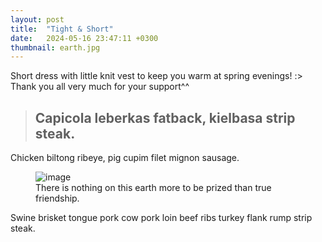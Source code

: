 ```yaml
---
layout: post
title:  "Tight & Short"
date:   2024-05-16 23:47:11 +0300
thumbnail: earth.jpg
---
```


Short dress with little knit vest to keep you warm at spring evenings! :> Thank you all very much for your support^^

> ## Capicola leberkas fatback, kielbasa strip steak.

Chicken biltong ribeye, pig cupim filet mignon sausage.

<figure>
	<img src="{{ site.baseurl }}/assets/earth.jpg" alt="image">
	<figcaption>
		There is nothing on this earth more to be prized than true friendship.
	</figcaption>
</figure>

Swine brisket tongue pork cow pork loin beef ribs turkey flank rump strip steak.
